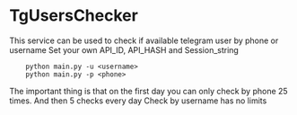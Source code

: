 # TgUsersChecker

This service can be used to check if available telegram user by phone or username
Set your own API_ID, API_HASH and Session_string

        python main.py -u <username>
        python main.py -p <phone>

The important thing is that on the first day you can only check by phone 25 times. And then 5 checks every day
Check by username has no limits